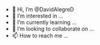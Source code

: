 - 👋 Hi, I’m @DavidAlegreD
- 👀 I’m interested in ...
- 🌱 I’m currently learning ...
- 💞️ I’m looking to collaborate on ...
- 📫 How to reach me ...

<!---
DavidAlegreD/DavidAlegreD is a ✨ special ✨ repository because its `README.md` (this file) appears on your GitHub profile.
You can click the Preview link to take a look at your changes.
--->
